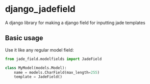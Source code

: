 # django_jadefield

A django library for making a django field for inputting jade templates

## Basic usage

Use it like any regular model field:
```python
from jade_field.modelfields import JadeField

class MyModel(models.Model):
    name = models.CharField(max_length=255)
    template = JadeField()
```